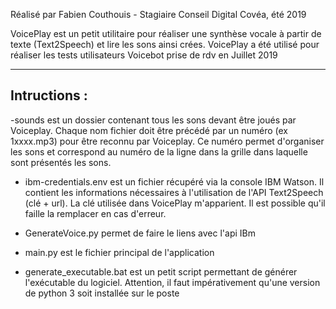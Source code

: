 Réalisé par Fabien Couthouis - Stagiaire Conseil Digital Covéa, été 2019

VoicePlay est un petit utilitaire pour réaliser une synthèse vocale à partir de texte (Text2Speech) et lire
les sons ainsi crées. VoicePlay a été utilisé pour réaliser les tests utilisateurs Voicebot prise de rdv en Juillet 2019
__________________________________________________________________________

## Intructions : ##

-sounds est un dossier contenant tous les sons devant être joués par Voiceplay. Chaque nom fichier doit être précédé
par un numéro (ex 1xxxx.mp3) pour être reconnu par Voiceplay. Ce numéro permet d'organiser les sons et correspond au numéro
de la ligne dans la grille dans laquelle sont présentés les sons.

* ibm-credentials.env est un fichier récupéré via la console IBM Watson. Il contient les informations nécessaires à
l'utilisation de l'API Text2Speech (clé + url). La clé utilisée dans VoicePlay m'apparient. Il est possible qu'il faille
la remplacer en cas d'erreur.

* GenerateVoice.py permet de faire le liens avec l'api IBm

* main.py est le fichier principal de l'application

* generate_executable.bat est un petit script permettant de générer l'exécutable du logiciel. Attention, il faut impérativement
qu'une version de python 3 soit installée sur le poste


